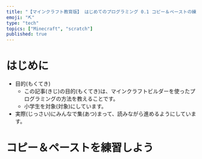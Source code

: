 ```yaml
---
title: "【マインクラフト教育版】 はじめてのプログラミング 0.1 コピー＆ペーストの練習"
emoji: "⛏️"
type: "tech"
topics: ["Minecraft", "scratch"]
published: true
---
```


# はじめに
- 目的(もくてき)
  - この記事(きじ)の目的(もくてき)は、マインクラフトビルダーを使ったプログラミングの方法を教えることです。
  - 小学生を対象(対象)にしています。
- 実際(じっさい)にみんなで集(あつ)まって、読みながら進めるようにしています。

# コピー＆ペーストを練習しよう
